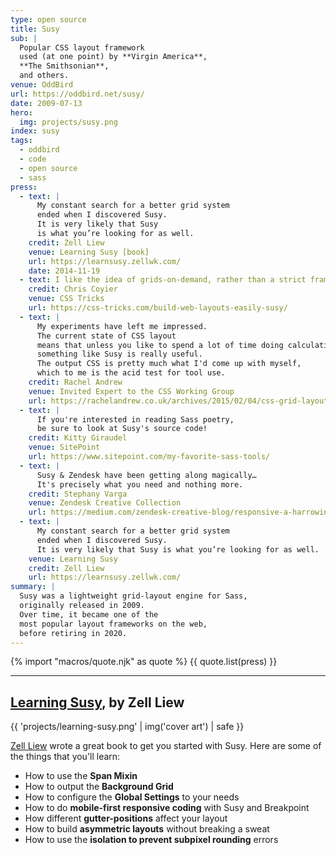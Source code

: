 ```yaml
---
type: open source
title: Susy
sub: |
  Popular CSS layout framework
  used (at one point) by **Virgin America**,
  **The Smithsonian**,
  and others.
venue: OddBird
url: https://oddbird.net/susy/
date: 2009-07-13
hero:
  img: projects/susy.png
index: susy
tags:
  - oddbird
  - code
  - open source
  - sass
press:
  - text: |
      My constant search for a better grid system
      ended when I discovered Susy.
      It is very likely that Susy
      is what you’re looking for as well.
    credit: Zell Liew
    venue: Learning Susy [book]
    url: https://learnsusy.zellwk.com/
    date: 2014-11-19
  - text: I like the idea of grids-on-demand, rather than a strict framework.
    credit: Chris Coyier
    venue: CSS Tricks
    url: https://css-tricks.com/build-web-layouts-easily-susy/
  - text: |
      My experiments have left me impressed.
      The current state of CSS layout
      means that unless you like to spend a lot of time doing calculations
      something like Susy is really useful.
      The output CSS is pretty much what I'd come up with myself,
      which to me is the acid test for tool use.
    credit: Rachel Andrew
    venue: Invited Expert to the CSS Working Group
    url: https://rachelandrew.co.uk/archives/2015/02/04/css-grid-layout-creating-complex-grids/
  - text: |
      If you're interested in reading Sass poetry,
      be sure to look at Susy's source code!
    credit: Kitty Giraudel
    venue: SitePoint
    url: https://www.sitepoint.com/my-favorite-sass-tools/
  - text: |
      Susy & Zendesk have been getting along magically…
      It's precisely what you need and nothing more.
    credit: Stephany Varga
    venue: Zendesk Creative Collection
    url: https://medium.com/zendesk-creative-blog/responsive-a-harrowing-meditation-on-the-brutal-realities-of-web-content-organization-in-5-acts-1d33ce25f062
  - text: |
      My constant search for a better grid system
      ended when I discovered Susy.
      It is very likely that Susy is what you’re looking for as well.
    venue: Learning Susy
    credit: Zell Liew
    url: https://learnsusy.zellwk.com/
summary: |
  Susy was a lightweight grid-layout engine for Sass,
  originally released in 2009.
  Over time, it became one of the
  most popular layout frameworks on the web,
  before retiring in 2020.
---
```


{% import "macros/quote.njk" as quote %}
{{ quote.list(press) }}

------

## [Learning Susy](https://learnsusy.zellwk.com/), by Zell Liew

{{ 'projects/learning-susy.png' | img('cover art') | safe }}

[Zell Liew][zell] wrote a great book to get you started with Susy.
Here are some of the things that you'll learn:

- How to use the **Span Mixin**
- How to output the **Background Grid**
- How to configure the **Global Settings** to your needs
- How to do **mobile-first responsive coding** with Susy and Breakpoint
- How different **gutter-positions** affect your layout
- How to build **asymmetric layouts** without breaking a sweat
- How to use the **isolation to prevent subpixel rounding** errors

[zell]: https://zellwk.com/
